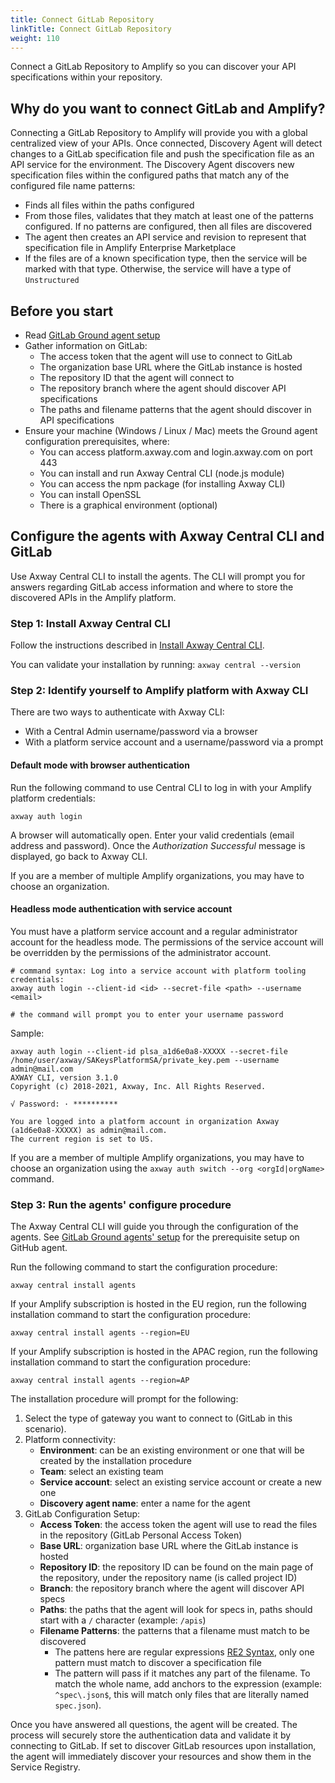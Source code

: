 ```yaml
---
title: Connect GitLab Repository
linkTitle: Connect GitLab Repository
weight: 110
---
```

Connect a GitLab Repository to Amplify so you can discover your API specifications within your repository.

## Why do you want to connect GitLab and Amplify?

Connecting a GitLab Repository to Amplify will provide you with a global centralized view of your APIs. Once connected, Discovery Agent will detect changes to a GitLab specification file and push the specification file as an API service for the environment. The Discovery Agent discovers new specification files within the configured paths that match any of the configured file name patterns:

* Finds all files within the paths configured
* From those files, validates that they match at least one of the patterns configured. If no patterns are configured, then all files are discovered
* The agent then creates an API service and revision to represent that specification file in Amplify Enterprise Marketplace
* If the files are of a known specification type, then the service will be marked with that type. Otherwise, the service will have a type of `Unstructured`

## Before you start

* Read [GitLab Ground agent setup](/docs/connect_manage_environ/connect_gitlab_repository/ground_agent_setup/)
* Gather information on GitLab:
    * The access token that the agent will use to connect to GitLab
    * The organization base URL where the GitLab instance is hosted
    * The repository ID that the agent will connect to
    * The repository branch where the agent should discover API specifications
    * The paths and filename patterns that the agent should discover in API specifications
* Ensure your machine (Windows / Linux / Mac) meets the Ground agent configuration prerequisites, where:
    * You can access platform.axway.com and login.axway.com on port 443
    * You can install and run Axway Central CLI (node.js module)
    * You can access the npm package (for installing Axway CLI)
    * You can install OpenSSL
    * There is a graphical environment (optional)

## Configure the agents with Axway Central CLI and GitLab

Use Axway Central CLI to install the agents. The CLI will prompt you for answers regarding GitLab access information and where to store the discovered APIs in the Amplify platform.

### Step 1: Install Axway Central CLI

Follow the instructions described in [Install Axway Central CLI](/docs/integrate_with_central/cli_central/cli_install/).

You can validate your installation by running: `axway central --version`

### Step 2: Identify yourself to Amplify platform with Axway CLI

There are two ways to authenticate with Axway CLI:

* With a Central Admin username/password via a browser
* With a platform service account and a username/password via a prompt

#### Default mode with browser authentication

Run the following command to use Central CLI to log in with your Amplify platform credentials:

```shell
axway auth login
```

A browser will automatically open.
Enter your valid credentials (email address and password). Once the *Authorization Successful* message is displayed, go back to Axway CLI.

If you are a member of multiple Amplify organizations, you may have to choose an organization.

#### Headless mode authentication with service account

You must have a platform service account and a regular administrator account for the headless mode. The permissions of the service account will be overridden by the permissions of the administrator account.

```shell
# command syntax: Log into a service account with platform tooling credentials:
axway auth login --client-id <id> --secret-file <path> --username <email>

# the command will prompt you to enter your username password
```

Sample:

```shell
axway auth login --client-id plsa_a1d6e0a8-XXXXX --secret-file /home/user/axway/SAKeysPlatformSA/private_key.pem --username admin@mail.com
AXWAY CLI, version 3.1.0
Copyright (c) 2018-2021, Axway, Inc. All Rights Reserved.

√ Password: · **********

You are logged into a platform account in organization Axway (a1d6e0a8-XXXXX) as admin@mail.com.
The current region is set to US.
```

If you are a member of multiple Amplify organizations, you may have to choose an organization using the `axway auth switch --org <orgId|orgName>` command.

### Step 3: Run the agents' configure procedure

The Axway Central CLI will guide you through the configuration of the agents. See [GitLab Ground agents' setup](/docs/connect_manage_environ/connect_gitlab_repository/ground_agent_setup/) for the prerequisite setup on GitHub agent.

Run the following command to start the configuration procedure:

```shell
axway central install agents
```

If your Amplify subscription is hosted in the EU region, run the following installation command to start the configuration procedure:

```shell
axway central install agents --region=EU
```

If your Amplify subscription is hosted in the APAC region, run the following installation command to start the configuration procedure:

```shell
axway central install agents --region=AP
```
    
The installation procedure will prompt for the following:

1. Select the type of gateway you want to connect to (GitLab in this scenario).
2. Platform connectivity:
   * **Environment**: can be an existing environment or one that will be created by the installation procedure
   * **Team**: select an existing team
   * **Service account**: select an existing service account or create a new one
   * **Discovery agent name**: enter a name for the agent
3. GitLab Configuration Setup:
   * **Access Token**: the access token the agent will use to read the files in the repository (GitLab Personal Access Token)
   * **Base URL**: organization base URL where the GitLab instance is hosted
   * **Repository ID**: the repository ID can be found on the main page of the repository, under the repository name (is called project ID)
   * **Branch**:  the repository branch where the agent will discover API specs
   * **Paths**: the paths that the agent will look for specs in, paths should start with a `/` character (example: `/apis`)
   * **Filename Patterns**: the patterns that a filename must match to be discovered
     * The pattens here are regular expressions [RE2 Syntax](https://github.com/google/re2/wiki/Syntax), only one pattern must match to discover a specification file
     * The pattern will pass if it matches any part of the filename. To match the whole name, add anchors to the expression (example: `^spec\.json$`, this will match only files that are literally named `spec.json`).

Once you have answered all questions, the agent will be created. The process will securely store the authentication data and validate it by connecting to GitLab. If set to discover GitLab resources upon installation, the agent will immediately discover your resources and show them in the Service Registry.

